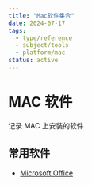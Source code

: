 ```yaml
---
title: "Mac软件集合"
date: 2024-07-17
tags: 
  - type/reference
  - subject/tools
  - platform/mac
status: active
---
```


# MAC 软件

记录 MAC 上安装的软件

## 常用软件

- [Microsoft Office](https://github.com/alsyundawy/Microsoft-Office-For-MacOS) 